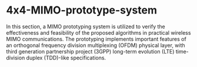 # 4x4-MIMO-prototype-system
In this section, a MIMO prototyping system is utilized to verify the effectiveness and feasibility of the proposed algorithms in practical wireless MIMO communications. 
The prototyping implements important features of an orthogonal frequency division multiplexing (OFDM) physical layer, with third generation partnership project (3GPP) long-term evolution (LTE) time-division duplex (TDD)-like specifications.

